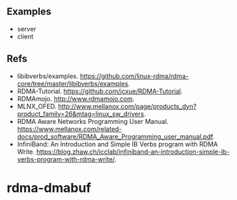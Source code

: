 
## Examples
- server 
- client

## Refs
- libibverbs/examples. https://github.com/linux-rdma/rdma-core/tree/master/libibverbs/examples.
- RDMA-Tutorial. https://github.com/jcxue/RDMA-Tutorial.
- RDMAmojo. http://www.rdmamojo.com.
- MLNX_OFED. http://www.mellanox.com/page/products_dyn?product_family=26&mtag=linux_sw_drivers.
- RDMA Aware Networks Programming User Manual. https://www.mellanox.com/related-docs/prod_software/RDMA_Aware_Programming_user_manual.pdf.
- InfiniBand: An Introduction and Simple IB Verbs program with RDMA Write. https://blog.zhaw.ch/icclab/infiniband-an-introduction-simple-ib-verbs-program-with-rdma-write/.
# rdma-dmabuf
